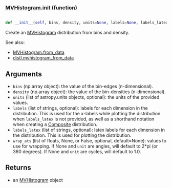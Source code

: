 ### [MVHistogram](MVHistogram.md).__init__ (function)


```py

def __init__(self, bins, density, units=None, labels=None, labels_latex=None, wrap_ats=None, uniqueid=None)

```



Create an [MVHistogram](MVHistogram.md) distribution from bins and density.

See also:

* [MVHistogram.from_data](MVHistogram.from_data.md)
* [distl.mvhistogram_from_data](distl.mvhistogram_from_data.md)

Arguments
--------------
* `bins` (np.array object): the value of the bin-edges (n-dimensional).
* `density` (np.array object): the value of the bin-densities (n-dimensional).
* `units` (list of astropy.units objects, optional): the units of the provided values.
* `labels` (list of strings, optional): labels for each dimension in the
    distribution.  This is used
    for the x-labels while plotting the distribution when `labels_latex`
    is not provided, as well as a shorthand
    notation when creating a [Composite](Composite.md) distribution.
* `labels_latex` (list of strings, optional):  latex labels for each
    dimension in the distribution.  This is used for plotting the distribution.
* `wrap_ats` (list of floats, None, or False, optional, default=None): values to
    use for wrapping.  If None and `unit` are angles, will default to
    2*pi (or 360 degrees).  If None and `unit` are cycles, will default
    to 1.0.

Returns
--------
* an [MVHistogram](MVHistogram.md) object

